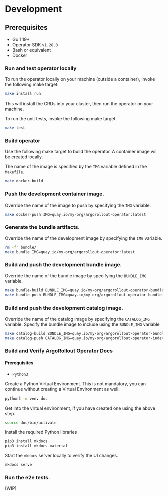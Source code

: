 
# Development

## Prerequisites

 * Go 1.19+
 * Operator SDK `v1.28.0`
 * Bash or equivalent
 * Docker

### Run and test operator locally

To run the operator locally on your machine (outside a container), invoke the following make target:

``` bash
make install run
```

This will install the CRDs into your cluster, then run the operator on your machine.

To run the unit tests, invoke the following make target:

``` bash
make test
```

### Build operator

Use the following make target to build the operator. A container image wil be created locally.

The name of the image is specified by the `IMG` variable defined in the `Makefile`.

``` bash
make docker-build
```

### Push the development container image.

Override the name of the image to push by specifying the `IMG` variable.

``` bash
make docker-push IMG=quay.io/my-org/argorollout-operator:latest
```

### Generate the bundle artifacts.

Override the name of the development image by specifying the `IMG` variable.

``` bash
rm -fr bundle/
make bundle IMG=quay.io/my-org/argorollout-operator:latest
```

### Build and push the development bundle image.

Override the name of the bundle image by specifying the `BUNDLE_IMG` variable.

``` bash
make bundle-build BUNDLE_IMG=quay.io/my-org/argorollout-operator-bundle:latest
make bundle-push BUNDLE_IMG=quay.io/my-org/argorollout-operator-bundle:latest
```

### Build and push the development catalog image.

Override the name of the catalog image by specifying the `CATALOG_IMG` variable.
Specify the bundle image to include using the `BUNDLE_IMG` variable

``` bash
make catalog-build BUNDLE_IMG=quay.io/my-org/argorollout-operator-bundle:latest CATALOG_IMG=quay.io/my-org/argorollout-operator-index:latest
make catalog-push CATALOG_IMG=quay.io/my-org/argorollout-operator-index:latest
```

### Build and Verify ArgoRollout Operator Docs

#### Prerequisites

- `Python3`

Create a Python Virtual Environment. This is not mandatory, you can continue without creating a Virtual Environment as well.

```bash
python3 -m venv doc
```

Get into the virtual environment, if you have created one using the above step.

```bash
source doc/bin/activate
```

Install the required Python libraries

```bash
pip3 install mkdocs
pip3 install mkdocs-material
```

Start the `mkdocs` server locally to verify the UI changes.

```bash
mkdocs serve
```

### Run the e2e tests.

[WIP]